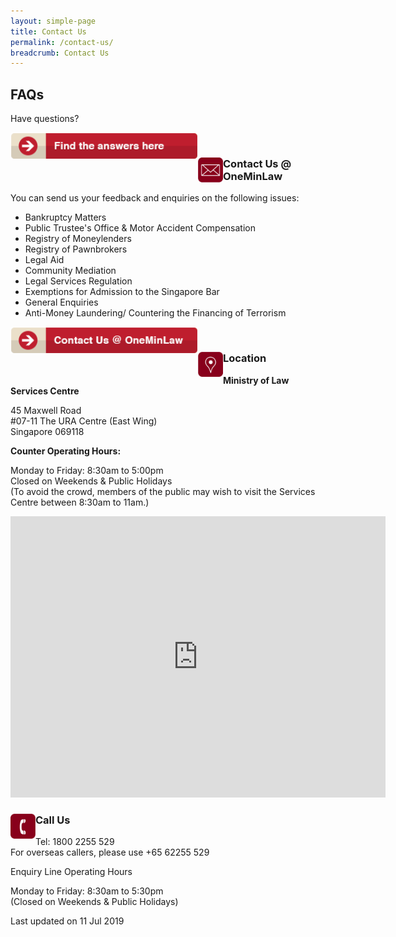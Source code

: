 ```yaml
---
layout: simple-page
title: Contact Us
permalink: /contact-us/
breadcrumb: Contact Us
---
```


<style>
  .image {margin-bottom: 1em;}
</style>

FAQs
---

Have questions?

<div class="image">
  <a href="https://va.ecitizen.gov.sg/cfp/customerPages/mlaw/explorefaq.aspx"><img src="/images/mlaw-faq.png/" title="FAQ" alt="FAQ" style="width: 300px; float: left;"></a>
</div><br>

<div class="paragraphs">
   <a href="https://www.mlaw.gov.sg/eservices/enquiry/">
   <img style="float:left; width: 40px;" src="/images/enq.png/" title="Contact Us"alt="Contact Us"></a>
   <div class="content-heading">
   <h3> Contact Us @ OneMinLaw</h3>
  </div>
</div>

You can send us your feedback and enquiries on the following issues: 

* Bankruptcy Matters
* Public Trustee's Office & Motor Accident Compensation
* Registry of Moneylenders
* Registry of Pawnbrokers
* Legal Aid
* Community Mediation
* Legal Services Regulation
* Exemptions for Admission to the Singapore Bar
* General Enquiries
* Anti-Money Laundering/ Countering the Financing of Terrorism

<div class="image">
  <a href="https://www.mlaw.gov.sg/eservices/enquiry/"><img src="/images/mlaw-contactus.png/" title="Contact Us At Minlaw" alt="Contact Us At Minlaw" style="width: 300px; float: left;"></a>
</div><br>

<div class="paragraphs">
   <a href="https://www.mlaw.gov.sg/eservices/enquiry/">
   <img style="float:left; width: 40px;" src="/images/loc.png/" title="Location" alt="Location"></a>
   <div class="content-heading">
   <h3> Location</h3>
  </div>
</div>

**Ministry of Law Services Centre**

45 Maxwell Road<br>
#07-11 The URA Centre (East Wing)<br>
Singapore 069118

**Counter Operating Hours:**

Monday to Friday: 8:30am to 5:00pm<br>
Closed on Weekends & Public Holidays<br>
(To avoid the crowd, members of the public may wish to visit the Services Centre between 8:30am to 11am.)

<iframe src="https://www.google.com/maps/embed?pb=!1m18!1m12!1m3!1d3988.822848251594!2d103.84365931492538!3d1.2799253621522304!2m3!1f0!2f0!3f0!3m2!1i1024!2i768!4f13.1!3m3!1m2!1s0x31da190d593a26ad%3A0x59b7a80e5c764ef5!2sURA+Workers!5e0!3m2!1sen!2ssg!4v1562046377422!5m2!1sen!2ssg" title="URA Workers Map" width="600" height="450" frameborder="0" style="border:0" allowfullscreen></iframe><br>

<div class="paragraphs">
   <a href="https://www.mlaw.gov.sg/eservices/enquiry/">
   <img style="float:left; width: 40px;" src="/images/call.png/" title="Call Us" alt="Call Us"></a>
   <div class="content-heading">
   <h3> Call Us</h3>
  </div>
</div>

Tel: 1800 2255 529<br>
For overseas callers, please use +65 62255 529

Enquiry Line Operating Hours

Monday to Friday: 8:30am to 5:30pm<br>
(Closed on Weekends & Public Holidays)

<p class="right-side-updated">Last updated on 11 Jul 2019</p> 
